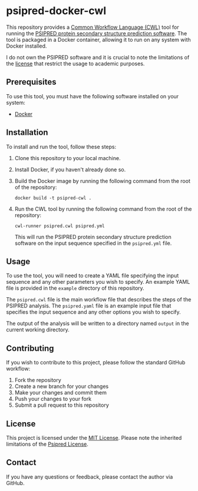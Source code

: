 # psipred-docker-cwl

This repository provides a [Common Workflow Language (CWL)](https://www.commonwl.org/) tool for running the [PSIPRED protein secondary structure prediction software](http://bioinf.cs.ucl.ac.uk/psipred/). The tool is packaged in a Docker container, allowing it to run on any system with Docker installed.

I do not own the PSIPRED software and it is crucial to note the limitations of the [license](https://github.com/psipred/psipred/blob/master/LICENSE) that restrict the usage to academic purposes.

## Prerequisites

To use this tool, you must have the following software installed on your system:

- [Docker](https://www.docker.com/)

## Installation

To install and run the tool, follow these steps:

1. Clone this repository to your local machine.
2. Install Docker, if you haven't already done so.
3. Build the Docker image by running the following command from the root of the repository:

    ```
    docker build -t psipred-cwl .
    ```

4. Run the CWL tool by running the following command from the root of the repository:

    ```
    cwl-runner psipred.cwl psipred.yml
    ```

   This will run the PSIPRED protein secondary structure prediction software on the input sequence specified in the `psipred.yml` file.

## Usage

To use the tool, you will need to create a YAML file specifying the input sequence and any other parameters you wish to specify. An example YAML file is provided in the `example` directory of this repository.

The `psipred.cwl` file is the main workflow file that describes the steps of the PSIPRED analysis. The `psipred.yaml` file is an example input file that specifies the input sequence and any other options you wish to specify.

The output of the analysis will be written to a directory named `output` in the current working directory.

## Contributing

If you wish to contribute to this project, please follow the standard GitHub workflow:

1. Fork the repository
2. Create a new branch for your changes
3. Make your changes and commit them
4. Push your changes to your fork
5. Submit a pull request to this repository

## License

This project is licensed under the [MIT License](https://github.com/Nihasa/psipred-docker-cwl/blob/main/LICENSE).
Please note the inherited limitations of the [Psipred License](https://github.com/psipred/psipred/blob/master/LICENSE).

## Contact

If you have any questions or feedback, please contact the author via GitHub.

